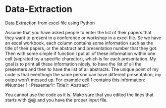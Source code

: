 # Data-Extraction
Data Extraction from excel file using Python


Assume that you have asked people to enter the list of their papers that they want to present in a conference or workshop in a excel file.
Se we have an excel workbook, each column contains some information such as the title of their papers, or the abstract and presentation number that they got. 
Then with some simple if function I put all of these information within one cell (seprated by a specific charector), which is for each presentation.
My goal is to print all these information nicely, to have the list of all the presenters and then to have the list of all abstracts. 
The unique point of my code is that eventhogh the same person can have different presentation, my outpu won't messed up.
For example cell 1 contains this information:
#Number 1:: Presenter1:: Title1:: Abstract1

You cannot use the code as it is. Make sure that you edited the lines that starts with @@ and you have the proper input file.
